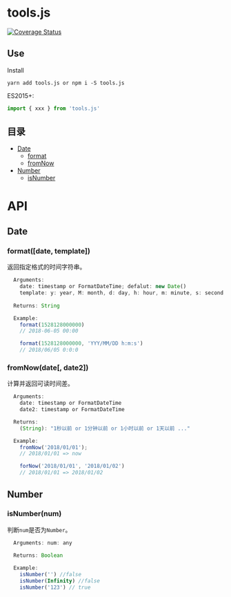 # tools.js
[![Coverage Status](https://coveralls.io/repos/github/liushuangbill/dates.js/badge.svg?branch=master)](https://coveralls.io/github/liushuangbill/dates.js?branch=master)

## Use
Install
```
yarn add tools.js or npm i -S tools.js
```

ES2015+:
```js
import { xxx } from 'tools.js'
```

## 目录
- [Date](#date)
  - [format](#formatdate-template)
  - [fromNow](#fromnowdate-date2)
- [Number](#number)
  - [isNumber](#isnumbernum)

# API

## Date

### format([date, template])
返回指定格式的时间字符串。
```js
  Arguments:
    date: timestamp or FormatDateTime; defalut: new Date()
    template: y: year, M: month, d: day, h: hour, m: minute, s: second; defalut: 'y-M-d h:m'
    
  Returns: String

  Example:
    format(1528128000000)
    // 2018-06-05 00:00

    format(1528128000000, 'YYY/MM/DD h:m:s')
    // 2018/06/05 0:0:0
```

### fromNow(date[, date2])
计算并返回可读时间差。
```js
  Arguments:
    date: timestamp or FormatDateTime
    date2: timestamp or FormatDateTime

  Returns:
    (String): "1秒以前 or 1分钟以前 or 1小时以前 or 1天以前 ..."

  Example:
    fromNow('2018/01/01');
    // 2018/01/01 => now

    forNow('2018/01/01', '2018/01/02')
    // 2018/01/01 => 2018/01/02
```

## Number

### isNumber(num)
判断`num`是否为`Number`。
```js
  Arguments: num: any

  Returns: Boolean
  
  Example:
    isNumber('') //false
    isNumber(Infinity) //false
    isNumber('123') // true
```

